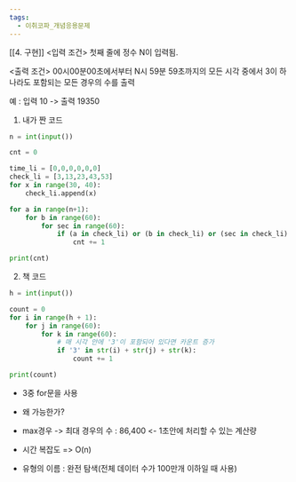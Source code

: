```yaml
---
tags:
  - 이취코파_개념응용문제
---
```

[[4. 구현]]
<입력 조건> 첫째 줄에 정수 N이 입력됨.

<출력 조건> 00시00분00초에서부터 N시 59분 59초까지의 모든 시각 중에서 3이 하나라도 포함되는 모든 경우의 수를 출력

예 : 입력 10 -> 출력 19350

1. 내가 짠 코드
    

```python
n = int(input())

cnt = 0

time_li = [0,0,0,0,0,0]
check_li = [3,13,23,43,53]
for x in range(30, 40):
    check_li.append(x)

for a in range(n+1):
    for b in range(60):
        for sec in range(60):
            if (a in check_li) or (b in check_li) or (sec in check_li):
                cnt += 1

print(cnt)
```

2. 책 코드

```python
h = int(input())

count = 0
for i in range(h + 1):
    for j in range(60):
        for k in range(60):
            # 매 시각 안에 '3'이 포함되어 있다면 카운트 증가
            if '3' in str(i) + str(j) + str(k):
                count += 1

print(count)
```

- 3중 for문을 사용
    
- 왜 가능한가?
    
- max경우 -> 최대 경우의 수 : 86,400 <- 1초안에 처리할 수 있는 계산량
    
- 시간 복잡도 => O(n)
    

- 유형의 이름 : 완전 탐색(전체 데이터 수가 100만개 이하일 때 사용)